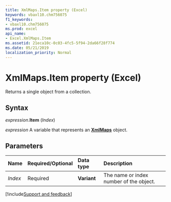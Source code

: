 ```yaml
---
title: XmlMaps.Item property (Excel)
keywords: vbaxl10.chm756075
f1_keywords:
- vbaxl10.chm756075
ms.prod: excel
api_name:
- Excel.XmlMaps.Item
ms.assetid: 21eca10c-0c03-4fc5-5f94-2da66f28f774
ms.date: 05/21/2019
localization_priority: Normal
---
```



# XmlMaps.Item property (Excel)

Returns a single object from a collection.


## Syntax

_expression_.**Item** (_Index_)

_expression_ A variable that represents an **[XmlMaps](Excel.XmlMaps.md)** object.


## Parameters

|Name|Required/Optional|Data type|Description|
|:-----|:-----|:-----|:-----|
| _Index_|Required| **Variant**|The name or index number of the object.|



[!include[Support and feedback](~/includes/feedback-boilerplate.md)]